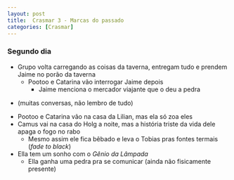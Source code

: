 ```yaml
---
layout: post
title:  Crasmar 3 - Marcas do passado
categories: [Crasmar]
---
```


### Segundo dia
* Grupo volta carregando as coisas da taverna, entregam tudo e prendem Jaime no porão da taverna
    - Pootoo e Catarina vão interrogar Jaime depois
        - Jaime menciona o mercador viajante que o deu a pedra
- (muitas conversas, não lembro de tudo)
* Pootoo e Catarina vão na casa da Lilian, mas ela só zoa eles
* Camus vai na casa do Holg a noite, mas a história triste da vida dele apaga o fogo no rabo
    - Mesmo assim ele fica bêbado e leva o Tobias pras fontes termais (_fade to black_)
* Ella tem um sonho com o _Gênio da Lâmpada_
    - Ella ganha uma pedra pra se comunicar (ainda não fisicamente presente)